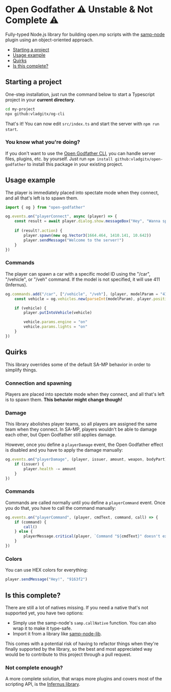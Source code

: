 # Open Godfather :warning: Unstable & Not Complete :warning:

Fully-typed Node.js library for building open.mp scripts with the [samp-node](https://github.com/AmyrAhmady/samp-node) plugin using an object-oriented approach.

- [Starting a project](#starting-a-project)
- [Usage example](#usage-example)
- [Quirks](#quirks)
- [Is this complete?](#is-this-complete)

## Starting a project

One-step installation, just run the command below to start a Typescript project in your **current directory**.

```bash
cd my-project
npx github:vladgitx/og-cli
```

That's it! You can now edit `src/index.ts` and start the server with `npm run start`.

### You know what you're doing?

If you don't want to use the [Open Godfather CLI](https://github.com/vladgitx/og-cli), you can handle server files, plugins, etc. by yourself. Just run `npm install github:vladgitx/open-godfather` to install this package in your existing project.
    
## Usage example

The player is immediately placed into spectate mode when they connect, and all that's left is to spawn them.

```typescript
import { og } from "open-godfather"

og.events.on("playerConnect", async (player) => {
    const result = await player.dialog.show.messageBox("Hey", "Wanna spawn?", "Yes", "No")
	
    if (result?.action) {
        player.spawn(new og.Vector3(1664.464, 1410.141, 10.642))
        player.sendMessage("Welcome to the server!")
    }
})
```

### Commands

The player can spawn a car with a specific model ID using the "/car", "/vehicle", or "/veh" command. If the model is not specified, it will use 411 (Infernus).

```typescript
og.commands.add("/car", ["/vehicle", "/veh"], (player, modelParam = "411") => {
    const vehicle = og.vehicles.new(parseInt(modelParam), player.position, player.rotation)

    if (vehicle) {
        player.putIntoVehicle(vehicle)

        vehicle.params.engine = "on"
        vehicle.params.lights = "on"
    }
})
```

## Quirks

This library overrides some of the default SA-MP behavior in order to simplify things.

### Connection and spawning

Players are placed into spectate mode when they connect, and all that's left is to spawn them. **This behavior might change though!**

### Damage

This library abolishes player teams, so all players are assigned the same team when they connect. In SA-MP, players wouldn't be able to damage each other, but Open Godfather still applies damage.

However, once you define a `playerDamage` event, the Open Godfather effect is disabled and you have to apply the damage manually:

```typescript
og.events.on("playerDamage", (player, issuer, amount, weapon, bodyPart) => {
    if (issuer) {
    	player.health -= amount
    }
})
```

### Commands

Commands are called normally until you define a `playerCommand` event. Once you do that, you have to call the command manually:

```typescript
og.events.on("playerCommand", (player, cmdText, command, call) => {
    if (command) {
        call()
    } else {
        playerMessage.critical(player, `Command "${cmdText}" doesn't exist.`)
    }
})
```

### Colors

You can use HEX colors for everything:

```typescript
player.sendMessage("Hey!", "9163f2")
```

## Is this complete?

There are still a lot of natives missing. If you need a native that's not supported yet, you have two options:

- Simply use the samp-node's `samp.callNative` function. You can also wrap it to make it type-safe.
- Import it from a library like [samp-node-lib](https://github.com/peterszombati/samp-node-lib).

This comes with a potential risk of having to refactor things when they're finally supported by the library, so the best and most appreciated way would be to contribute to this project through a pull request.

### Not complete enough?

A more complete solution, that wraps more plugins and covers most of the scripting API, is the [Infernus library](https://github.com/dockfries/infernus).
